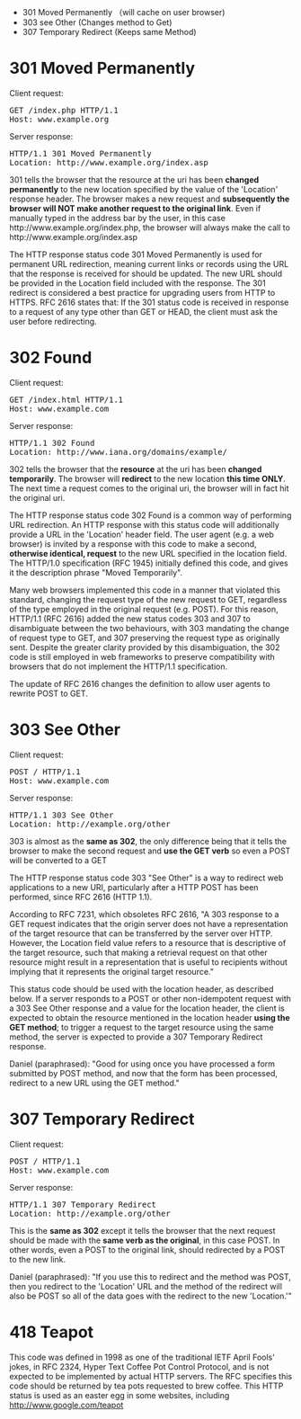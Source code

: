 - 301 Moved Permanently （will cache on user browser)
- 303 see Other (Changes method to Get)
- 307 Temporary Redirect (Keeps same Method)


<h1>301 Moved Permanently</h1>
<p>Client request:</p>
<pre>
GET /index.php HTTP/1.1
Host: www.example.org
</pre>
<p>Server response:</p>
<pre>
HTTP/1.1 301 Moved Permanently
Location: http://www.example.org/index.asp
</pre>
<p>301 tells the browser that the resource at the uri has been <strong>changed permanently</strong> to the new location specified by the value of the 'Location' response header. The browser makes a new request and <strong>subsequently the browser will NOT make another request to the original link</strong>. Even if manually typed in the address bar by the user, in this case http://www.example.org/index.php, the browser will always make the call to http://www.example.org/index.asp</p>
<p>The HTTP response status code 301 Moved Permanently is used for permanent URL redirection, meaning current links or records using the URL that the response is received for should be updated. The new URL should be provided in the Location field included with the response. The 301 redirect is considered a best practice for upgrading users from HTTP to HTTPS. RFC 2616 states that: If the 301 status code is received in response to a request of any type other than GET or HEAD, the client must ask the user before redirecting.</p>


<h1>302 Found</h1>
<p>Client request:</p>
<pre>
GET /index.html HTTP/1.1
Host: www.example.com
</pre>
<p>Server response:</p>
<pre>
HTTP/1.1 302 Found
Location: http://www.iana.org/domains/example/
</pre>
<p>302 tells the browser that the <strong>resource</strong> at the uri has been <strong>changed temporarily</strong>. The browser will <strong>redirect</strong> to the new location <strong>this time ONLY</strong>. The next time a request comes to the original uri, the browser will in fact hit the original uri.</p>
<p>The HTTP response status code 302 Found is a common way of performing URL redirection. An HTTP response with this status code will additionally provide a URL in the 'Location' header field. The user agent (e.g. a web browser) is invited by a response with this code to make a second, <strong class="discord">otherwise identical, request</strong> to the new URL specified in the location field. The HTTP/1.0 specification (RFC 1945) initially defined this code, and gives it the description phrase "Moved Temporarily".</p>
<p class="discord">Many web browsers implemented this code in a manner that violated this standard, changing the request type of the new request to GET, regardless of the type employed in the original request (e.g. POST). For this reason, HTTP/1.1 (RFC 2616) added the new status codes 303 and 307 to disambiguate between the two behaviours, with 303 mandating the change of request type to GET, and 307 preserving the request type as originally sent. Despite the greater clarity provided by this disambiguation, the 302 code is still employed in web frameworks to preserve compatibility with browsers that do not implement the HTTP/1.1 specification.</p>
<p class="discord">The update of RFC 2616 changes the definition to allow user agents to rewrite POST to GET.</p>

<h1>303 See Other</h1>
<p>Client request:</p>
<pre>
POST / HTTP/1.1
Host: www.example.com
</pre>
<p>Server response:</p>
<pre>
HTTP/1.1 303 See Other
Location: http://example.org/other
</pre>
<p>303 is almost as the <strong>same as 302</strong>, the only difference being that it tells the browser to make the second request and <strong>use the GET verb</strong> so even a POST will be converted to a GET</p>
<p>The HTTP response status code 303 "See Other" is a way to redirect web applications to a new URI, particularly after a HTTP POST has been performed, since RFC 2616 (HTTP 1.1).</p>

<p> According to RFC 7231, which obsoletes RFC 2616, "A 303 response to a GET request indicates that the origin server does not have a representation of the target resource that can be transferred by the server over HTTP. However, the Location field value refers to a resource that is descriptive of the target resource, such that making a retrieval request on that other resource might result in a representation that is useful to recipients without implying that it represents the original target resource."</p>

<p>This status code should be used with the location header, as described below. If a server responds to a POST or other non-idempotent request with a 303 See Other response and a value for the location header, the client is expected to obtain the resource mentioned in the location header <strong>using the GET method</strong>; to trigger a request to the target resource using the same method, the server is expected to provide a 307 Temporary Redirect response.</p>
<p>Daniel (paraphrased): "Good for using once you have processed a form submitted by POST method, and now that the form has been processed, redirect to a new URL using the GET method."</p>

<h1>307 Temporary Redirect</h1>
<p>Client request:</p>
<pre>
POST / HTTP/1.1
Host: www.example.com
</pre>
<p>Server response:</p>
<pre>
HTTP/1.1 307 Temporary Redirect
Location: http://example.org/other
</pre>
<p>This is the <strong>same as 302</strong> except it tells the browser that the next request should be made with the <strong>same verb as the original</strong>, in this case POST. In other words, even a POST to the original link, should redirected by a POST to the new link.</p>
<p>Daniel (paraphrased): "If you use this to redirect and the method was POST, then you redirect to the 'Location' URL and the method of the redirect will also be POST so all of the data goes with the redirect to the new 'Location.'"</p>

<h1>418 Teapot</h1>
<p>This code was defined in 1998 as one of the traditional IETF April Fools' jokes, in RFC 2324, Hyper Text Coffee Pot Control Protocol, and is not expected to be implemented by actual HTTP servers. The RFC specifies this code should be returned by tea pots requested to brew coffee. This HTTP status is used as an easter egg in some websites, including <a href="http://www.google.com/teapot">http://www.google.com/teapot</a></p>
